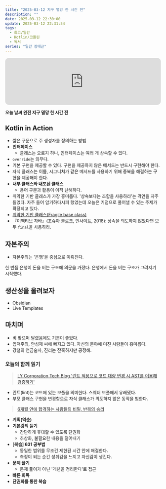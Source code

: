 ```yaml
---
title: "2025-03-12 지구 멸망 한 시간 전"
description: ""
date: 2025-03-12 22:30:00
update: 2025-03-12 22:31:54
tags:
  - 회고/일간
  - Kotlin/코틀린
  - 독서
series: "일간 장태근" 
---
```


<iframe style="border-radius:12px" src="https://open.spotify.com/embed/track/66uK5I0K4wsCeZ57l59RF6?utm_source=generator" width="100%" height="152" frameBorder="0" allowfullscreen="" allow="autoplay; clipboard-write; encrypted-media; fullscreen; picture-in-picture" loading="lazy"></iframe>

**오늘 날씨 완전 지구 멸망 한 시간 전**

## Kotlin in Action

- 짧은 구문으로 주 생성자를 정의하는 방법
- **인터페이스**
    - 클래스는 오로지 하나, 인터페이스는 여러 개 상속할 수 있다.
- `override`는 의무다.
- 기본 구현을 제공할 수 있다. 구현을 제공하지 않은 메서드는 반드시 구현해야 한다.
- 자식 클래스는 이름, 시그니처가 같은 메서드를 사용하기 위해 중복을 해결하는 구현을 제공해야 한다.
- **내부 클래스와 내포된 클래스**
    - 용어 구분과 활용이 아직 난해하다.
- 취약한 기반 클래스가 가장 흥미롭다. '상속보다는 조합을 사용하라'는 격언을 자주 들었다. 자주 들어 암기하다시피 했었는데 오늘은 기점으로 풀어낼 수 있는 주제가 확장되고 있다.
- [취약한 기반 클래스(Fragile base class)](https://en.wikipedia.org/wiki/Fragile_base_class)
- 『이펙티브 자바』(조슈아 블로크, 인사이트, 2018): 상속을 의도하지 않았다면 모두 `final`을 사용하라.

## 자본주의

- 자본주의는 '은행'을 중심으로 이뤄진다.

한 번쯤 은행이 돈을 버는 구조에 의문을 가졌다. 은행에서 돈을 버는 구조가 그려지기 시작했다.

## 생산성을 올려보자

- Obsidian
- Live Templates

## 마치며

- 비 맞으며 달렸음에도 기분이 좋았다.
- 입덕주의, 안성재 씨에 빠지고 있다. 자신의 분야에 미친 사람들이 흥미롭다.
- 강철의 연금술사, 진리는 잔혹하지만 공정해.

### 오늘의 함께 읽기

> [LY Corporation Tech Blog '린트 적용으로 코드 대량 변경 시 AST를 이용해 검증하기'](https://techblog.lycorp.co.jp/ko/using-ast-to-verify-the-code-after-code-linting)

- 린트(lint)는 코드에 있는 보풀을 의미한다. 스웨터 보풀에서 유래됐다.
- 부모 클래스 구현을 변경함으로 자식 클래스가 의도하지 않은 동작을 범한다.

> [6개월 안에 합격하는 사람들의 비밀, 반복의 승리](https://youtu.be/RK5hWI1clio?si=FYz6NOBCbtyuGLX9)

- **계획(역순)**
- **기본강의 듣기**
    - 간단하게 휴대할 수 있도록 단권화
    - 추상화, 불필요한 내용을 덜어내기
- **[복습] 631 공부법**
    - 동일한 범위를 무조건 제한된 시간 안에 해결한다.
    - 측정이 되는 순간 성취감을 느끼고 자신감이 생긴다.
- **문제 풀기**
    - 문제 풀이가 아닌 '개념을 정리한다'로 접근
- **빠른 회독**
- **단권화를 통한 복습**

